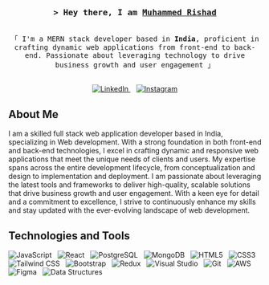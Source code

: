 <!-- Intro -->
<h3 align="center">
  <samp>&gt; Hey there, I am
    <b><a target="_blank" href="https://www.linkedin.com/in/asifxohd9207850084/">Muhammed Rishad</a></b>
  </samp>
</h3>

<p align="center">
  <samp>
    <br>
    「 I'm a MERN stack developer based in <b>India</b>, proficient in crafting dynamic web applications from front-end to back-end. Passionate about leveraging technology to drive business growth and user engagement 」
    <br><br>
  </samp>
</p>

<p align="center">
  <!-- <a href="https://rishadrd7.github.io/portfolio-website/" target="blank">
    <img src="https://img.shields.io/badge/Website-DC143C?style=for-the-badge&logo=medium&logoColor=white" alt="Portfolio Website" />
  </a>&nbsp;&nbsp; -->
  <a href="https://www.linkedin.com/in/muhammed-rish%C3%A4d/" target="_blank">
    <img src="https://img.shields.io/badge/LinkedIn-0077B5?style=for-the-badge&logo=linkedin&logoColor=white" alt="LinkedIn" />
  </a>&nbsp;&nbsp;
  <a href="https://www.instagram.com/ri_sha.d_.7/" target="_blank">
    <img src="https://img.shields.io/badge/Instagram-fe4164?style=for-the-badge&logo=instagram&logoColor=white" alt="Instagram" />
  </a>
</p>

<!-- About Section -->
## About Me

<p>  
  I am a skilled full stack web application developer based in India, specializing in Web development. With a strong foundation in both front-end and back-end technologies, I excel in crafting dynamic and responsive web applications that meet the unique needs of clients and users. My expertise spans across the entire development lifecycle, from conceptualization and design to implementation and deployment. I am passionate about leveraging the latest tools and frameworks to deliver high-quality, scalable solutions that drive business growth and user engagement. With a keen eye for detail and a commitment to excellence, I strive to continuously enhance my skills and stay updated with the ever-evolving landscape of web development.
</p>

<!-- Technologies and Tools -->
## Technologies and Tools

<p>
  <img src="https://img.shields.io/badge/Javascript-F0DB4F?style=for-the-badge&labelColor=black&logo=javascript&logoColor=F0DB4F" alt="JavaScript" />&nbsp;&nbsp;
  <img src="https://img.shields.io/badge/-React-61DBFB?style=for-the-badge&labelColor=black&logo=react&logoColor=61DBFB" alt="React" />&nbsp;&nbsp;
  <img src="https://img.shields.io/badge/postgres-%23316192.svg?style=for-the-badge&logo=postgresql&logoColor=white" alt="PostgreSQL" />&nbsp;&nbsp;
  <img src="https://img.shields.io/badge/MongoDB-4EA94B?style=for-the-badge&logo=mongodb&logoColor=white" alt="MongoDB" />&nbsp;&nbsp;
  <img src="https://img.shields.io/badge/HTML5-E34F26?style=for-the-badge&logo=html5&logoColor=white" alt="HTML5" />&nbsp;&nbsp;
  <img src="https://img.shields.io/badge/CSS3-1572B6?style=for-the-badge&logo=css3&logoColor=white" alt="CSS3" />&nbsp;&nbsp;
  <img src="https://img.shields.io/badge/Tailwind_CSS-092749?style=for-the-badge&logo=tailwindcss&logoColor=06B6D4&labelColor=000000" alt="Tailwind CSS" />&nbsp;&nbsp;
  <img src="https://img.shields.io/badge/Bootstrap-563D7C?style=for-the-badge&logo=bootstrap&logoColor=white" alt="Bootstrap" />&nbsp;&nbsp;
  <img src="https://img.shields.io/badge/Redux-593D88?style=for-the-badge&logo=redux&logoColor=white" alt="Redux" />&nbsp;&nbsp;
  <img src="https://img.shields.io/badge/Visual_Studio-0078d7?style=for-the-badge&logo=visual%20studio&logoColor=white" alt="Visual Studio" />&nbsp;&nbsp;
  <img src="https://img.shields.io/badge/Git-F05032?style=for-the-badge&logo=git&logoColor=white" alt="Git" />&nbsp;&nbsp;
  <img src="https://img.shields.io/badge/AWS-%23FF9900.svg?style=for-the-badge&logo=amazon-aws&logoColor=white" alt="AWS" />&nbsp;&nbsp;
  <img src="https://img.shields.io/badge/Figma-F24E1E?style=for-the-badge&logo=figma&logoColor=white" alt="Figma" />&nbsp;&nbsp;
  <img src="https://img.shields.io/badge/Data_Structures-006400?style=for-the-badge" alt="Data Structures" />&nbsp;&nbsp;
</p>
</p>
